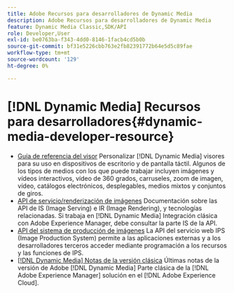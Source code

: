 ```yaml
---
title: Adobe Recursos para desarrolladores de Dynamic Media
description: Adobe Recursos para desarrolladores de Dynamic Media
feature: Dynamic Media Classic,SDK/API
role: Developer,User
exl-id: be0763ba-f343-4dd0-8146-1facb4cd5b0b
source-git-commit: bf31e5226cbb763e2fb82391772b64e5d5c89fae
workflow-type: tm+mt
source-wordcount: '129'
ht-degree: 0%

---
```


# [!DNL Dynamic Media] Recursos para desarrolladores{#dynamic-media-developer-resource}

* [Guía de referencia del visor](/help/aem-viewers-ref/homeviewers.md)<!-- (https://experienceleague.adobe.com/docs/dynamic-media-developer-resources/library/homeviewers.html) -->
Personalizar [!DNL Dynamic Media] visores para su uso en dispositivos de escritorio y de pantalla táctil. Algunos de los tipos de medios con los que puede trabajar incluyen imágenes y vídeos interactivos, vídeo de 360 grados, carruseles, zoom de imagen, vídeo, catálogos electrónicos, desplegables, medios mixtos y conjuntos de giros.
* [API de servicio/renderización de imágenes](/help/aem-is-ir-api/homeisir.md)<!-- (https://experienceleague.adobe.com/docs/dynamic-media-developer-resources/image-serving-api/homeisir.html) -->
Documentación sobre las API de IS (Image Serving) e IR (Image Rendering), y tecnologías relacionadas. Si trabaja en [!DNL Dynamic Media] Integración clásica con Adobe Experience Manager, debe consultar la parte IS de la API.
* [API del sistema de producción de imágenes](/help/aem-ips-api/c-overview.md)
La API del servicio web IPS (Image Production System) permite a las aplicaciones externas y a los desarrolladores terceros acceder mediante programación a los recursos y las funciones de IPS.
* [[!DNL Dynamic Media] Notas de la versión clásica](/help/s7-release-notes/s7rn2017.md)
Últimas notas de la versión de Adobe [!DNL Dynamic Media] Parte clásica de la [!DNL Adobe Experience Manager] solución en el [!DNL Adobe Experience Cloud].
